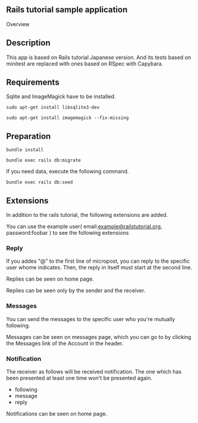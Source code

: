 Rails tutorial sample application
---

Overview

## Description
This app is based on Rails tutorial Japanese version. And its tests based on minitest are replaced with ones based on RSpec with Capybara.

## Requirements
Sqlite and ImageMagick have to be installed.

```
sudo apt-get install libsqlite3-dev

sudo apt-get install imagemagick --fix-missing

```

## Preparation

```
bundle install

bundle exec rails db:migrate
```

If you need data, execute the following command.
```
bundle exec rails db:seed
```


## Extensions
In addition to the rails tutorial, the following extensions are added.

You can use the example user( email:example@railstutorial.org, password:foobar ) to see the following extensions

### Reply
If you addes "@<name>" to the first line of micropost, you can reply to the specific user whome <name> indicates. Then, the reply in itself must start at the second line.

Replies can be seen on home page.

Replies can be seen only by the sender and the receiver.

### Messages
You can send the messages to the specific user who you're mutually following.

Messages can be seen on messages page, which you can go to by clicking the Messages link of the Account in the header.

### Notification
The receiver as follows will be received notification. The one which has been presented at least one time won't be presented again.

- following
- message
- reply

Notifications can be seen on home page.
